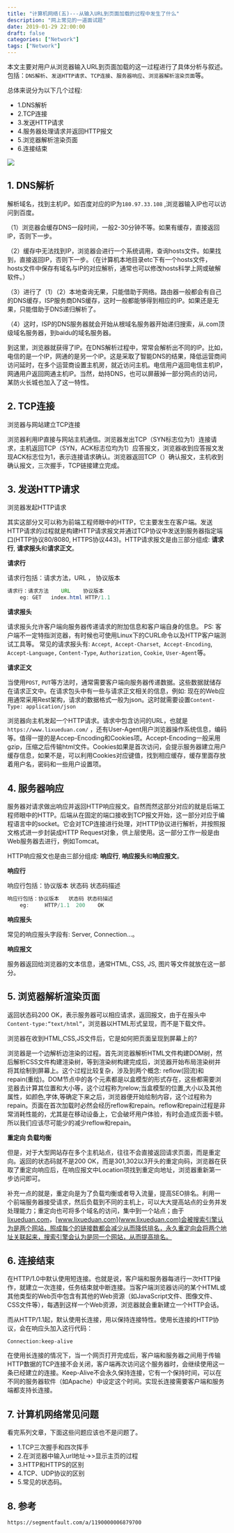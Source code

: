 ```yaml
---
title: "计算机网络(五)---从输入URL到页面加载的过程中发生了什么"
description: "网上常见的一道面试题"
date: 2019-01-29 22:00:00
draft: false
categories: ["Network"]
tags: ["Network"]
---
```


本文主要对用户从浏览器输入URL到页面加载的这一过程进行了具体分析与叙述。包括：`DNS解析`、`发送HTTP请求`、`TCP连接`、`服务器响应`、`浏览器解析渲染页面`等。

<!--more-->

总体来说分为以下几个过程:

* 1.DNS解析
* 2.TCP连接
* 3.发送HTTP请求
* 4.服务器处理请求并返回HTTP报文
* 5.浏览器解析渲染页面
* 6.连接结束

![](https://github.com/barrypt/blog/raw/master/images/network/tcpip-http-relation-about.jpg)

## 1. DNS解析

解析域名，找到主机IP。如百度对应的IP为`180.97.33.108` ,浏览器输入IP也可以访问到百度。

（1）浏览器会缓存DNS一段时间，一般2-30分钟不等。如果有缓存，直接返回IP，否则下一步。

（2）缓存中无法找到IP，浏览器会进行一个系统调用，查询hosts文件。如果找到，直接返回IP，否则下一步。（在计算机本地目录etc下有一个hosts文件，hosts文件中保存有域名与IP的对应解析，通常也可以修改hosts科学上网或破解软件。）

（3）进行了（1）（2）本地查询无果，只能借助于网络。路由器一般都会有自己的DNS缓存，ISP服务商DNS缓存，这时一般都能够得到相应的IP。如果还是无果，只能借助于DNS递归解析了。

（4）这时，ISP的DNS服务器就会开始从根域名服务器开始递归搜索，从.com顶级域名服务器，到baidu的域名服务器。

到这里，浏览器就获得了IP。在DNS解析过程中，常常会解析出不同的IP。比如，电信的是一个IP，网通的是另一个IP。这是采取了智能DNS的结果，降低运营商间访问延时，在多个运营商设置主机房，就近访问主机。电信用户返回电信主机IP，网通用户返回网通主机IP。当然，劫持DNS，也可以屏蔽掉一部分网点的访问，某防火长城也加入了这一特性。

## 2. TCP连接

浏览器与网站建立TCP连接

浏览器利用IP直接与网站主机通信。浏览器发出TCP（SYN标志位为1）连接请求，主机返回TCP（SYN，ACK标志位均为1）应答报文，浏览器收到应答报文发现ACK标志位为1，表示连接请求确认。浏览器返回TCP（）确认报文，主机收到确认报文，三次握手，TCP链接建立完成。

## 3. 发送HTTP请求

浏览器发起HTTP请求

其实这部分又可以称为前端工程师眼中的HTTP，它主要发生在客户端。发送HTTP请求的过程就是构建HTTP请求报文并通过TCP协议中发送到服务器指定端口(HTTP协议80/8080, HTTPS协议443)。HTTP请求报文是由三部分组成: **请求行**, **请求报头**和**请求正文**。 

**请求行**

请求行包括：请求方法，URL  ， 协议版本

```java
请求行：请求方法    URL    协议版本
    eg:	GET   index.html HTTP/1.1
```

**请求报头**

请求报头允许客户端向服务器传递请求的附加信息和客户端自身的信息。
PS: 客户端不一定特指浏览器，有时候也可使用Linux下的CURL命令以及HTTP客户端测试工具等。
常见的请求报头有: `Accept`,` Accept-Charset`,` Accept-Encoding`,` Accept-Language,` `Content-Type`, `Authorization`, `Cookie`, `User-Agent`等。

**请求正文**

当使用`POST`, `PUT`等方法时，通常需要客户端向服务器传递数据。这些数据就储存在请求正文中。在请求包头中有一些与请求正文相关的信息，例如: 现在的Web应用通常采用Rest架构，请求的数据格式一般为json。这时就需要设置`Content-Type: application/json`

浏览器向主机发起一个HTTP请求。请求中包含访问的URL，也就是`https://www.lixueduan.com/` ，还有User-Agent用户浏览器操作系统信息，编码等。值得一提的是Accep-Encoding和Cookies项。Accept-Encoding一般采用gzip，压缩之后传输html文件。Cookies如果是首次访问，会提示服务器建立用户缓存信息，如果不是，可以利用Cookies对应键值，找到相应缓存，缓存里面存放着用户名，密码和一些用户设置项。

## 4. 服务器响应

服务器对请求做出响应并返回HTTP响应报文。自然而然这部分对应的就是后端工程师眼中的HTTP。后端从在固定的端口接收到TCP报文开始，这一部分对应于编程语言中的socket。它会对TCP连接进行处理，对HTTP协议进行解析，并按照报文格式进一步封装成HTTP Request对象，供上层使用。这一部分工作一般是由Web服务器去进行，例如Tomcat。

HTTP响应报文也是由三部分组成: **响应行**, **响应报头**和**响应报文**。

**响应行**

响应行包括：协议版本 状态码 状态码描述

```java
响应行包括：协议版本   状态码 状态码描述
    eg:  	HTTP/1.1  200    OK
```

**响应报头**

常见的响应报头字段有: Server, Connection...。

**响应报文**

服务器返回给浏览器的文本信息，通常HTML, CSS, JS, 图片等文件就放在这一部分。

## 5. 浏览器解析渲染页面

返回状态码200 OK，表示服务器可以相应请求，返回报文，由于在报头中`Content-type:“text/html”`，浏览器以HTML形式呈现，而不是下载文件。

浏览器在收到HTML,CSS,JS文件后，它是如何把页面呈现到屏幕上的?

浏览器是一个边解析边渲染的过程。首先浏览器解析HTML文件构建DOM树，然后解析CSS文件构建渲染树，等到渲染树构建完成后，浏览器开始布局渲染树并将其绘制到屏幕上。这个过程比较复杂，涉及到两个概念: reflow(回流)和repain(重绘)。DOM节点中的各个元素都是以盒模型的形式存在，这些都需要浏览器去计算其位置和大小等，这个过程称为relow;当盒模型的位置,大小以及其他属性，如颜色,字体,等确定下来之后，浏览器便开始绘制内容，这个过程称为repain。页面在首次加载时必然会经历reflow和repain。reflow和repain过程是非常消耗性能的，尤其是在移动设备上，它会破坏用户体验，有时会造成页面卡顿。所以我们应该尽可能少的减少reflow和repain。

**重定向 负载均衡**

但是，对于大型网站存在多个主机站点，往往不会直接返回请求页面，而是重定向。返回的状态码就不是200 OK，而是301,302以3开头的重定向码，浏览器在获取了重定向响应后，在响应报文中Location项找到重定向地址，浏览器重新第一步访问即可。

补充一点的就是，重定向是为了负载均衡或者导入流量，提高SEO排名。利用一个前端服务器接受请求，然后负载到不同的主机上，可以大大提高站点的业务并发处理能力；重定向也可将多个域名的访问，集中到一个站点；由于[lixueduan.com](lixueduan.com)，[www.lixueduan.com](www.lixueduan.com)会被搜索引擎认为是两个网站，照成每个的链接数都会减少从而降低排名，永久重定向会将两个地址关联起来，搜索引擎会认为是同一个网站，从而提高排名。

## 6. 连接结束

在HTTP/1.0中默认使用短连接。也就是说，客户端和服务器每进行一次HTTP操作，就建立一次连接，任务结束就中断连接。当客户端浏览器访问的某个HTML或其他类型的Web页中包含有其他的Web资源（如JavaScript文件、图像文件、CSS文件等），每遇到这样一个Web资源，浏览器就会重新建立一个HTTP会话。

而从HTTP/1.1起，默认使用长连接，用以保持连接特性。使用长连接的HTTP协议，会在响应头加入这行代码：

```
Connection:keep-alive
```

在使用长连接的情况下，当一个网页打开完成后，客户端和服务器之间用于传输HTTP数据的TCP连接不会关闭，客户端再次访问这个服务器时，会继续使用这一条已经建立的连接。Keep-Alive不会永久保持连接，它有一个保持时间，可以在不同的服务器软件（如Apache）中设定这个时间。实现长连接需要客户端和服务端都支持长连接。

## 7. 计算机网络常见问题

看完系列文章，下面这些问题应该也不是问题了。

- 1.TCP三次握手和四次挥手
- 2.在浏览器中输入url地址->>显示主页的过程
- 3.HTTP和HTTPS的区别
- 4.TCP、UDP协议的区别
- 5.常见的状态码。

## 8. 参考

`https://segmentfault.com/a/1190000006879700`